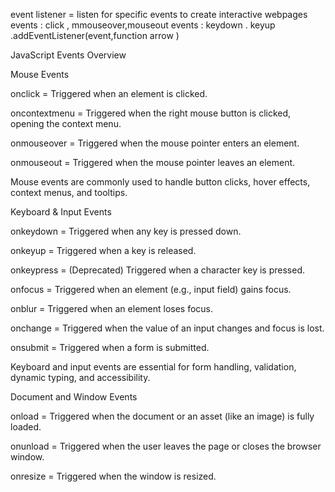 event listener = listen for specific events to create interactive webpages 
events : click , mmouseover,mouseout
events : keydown . keyup
.addEventListener(event,function arrow )



JavaScript Events Overview

Mouse Events

onclick = 	Triggered when an element is clicked.

oncontextmenu	 = Triggered when the right mouse button is clicked, opening the context menu.

onmouseover	= Triggered when the mouse pointer enters an element.

onmouseout	 = Triggered when the mouse pointer leaves an element.

Mouse events are commonly used to handle button clicks, hover effects, context menus, and tooltips.


Keyboard & Input Events


onkeydown	= Triggered when any key is pressed down.

onkeyup	= Triggered when a key is released.

onkeypress =	(Deprecated) Triggered when a character key is pressed.

onfocus	= Triggered when an element (e.g., input field) gains focus.

onblur	= Triggered when an element loses focus.

onchange	= Triggered when the value of an input changes and focus is lost.

onsubmit	= Triggered when a form is submitted.

Keyboard and input events are essential for form handling, validation, dynamic typing, and accessibility.


Document and Window Events


onload	  = Triggered when the document or an asset (like an image) is fully loaded.

onunload	= Triggered when the user leaves the page or closes the browser window.

onresize	= Triggered when the window is resized.


